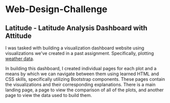 # Web-Design-Challenge

## Latitude - Latitude Analysis Dashboard with Attitude

I was tasked with building a visualization dashboard website using visualizations we've created in a past assignment. Specifically,  plotting [weather data](Resources/cities.csv).

In building this dashboard, I created individual pages for each plot and a means by which we can navigate between them using learned HTML and CSS skills, specifically utilizing Bootstrap components. These pages contain the visualizations and their corresponding explanations. There is a main landing page, a page to view the comparison of all of the plots, and another page to view the data used to build them.
